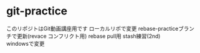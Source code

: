 # git-practice
このリポジトはGit動画講座用です
ローカルリポで変更
rebase-practiceブランチで更新(revace コンフリクト用)
rebase pull用
stash練習(2nd)  
windowsで変更

